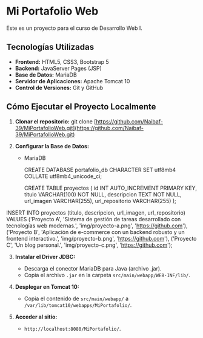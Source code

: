# Mi Portafolio Web

Este es un proyecto para el curso de Desarrollo Web I.

## Tecnologías Utilizadas

* **Frontend:** HTML5, CSS3, Bootstrap 5
* **Backend:** JavaServer Pages (JSP)
* **Base de Datos:** MariaDB
* **Servidor de Aplicaciones:** Apache Tomcat 10
* **Control de Versiones:** Git y GitHub

## Cómo Ejecutar el Proyecto Localmente

1.  **Clonar el repositorio:**
    git clone [https://github.com/Naibaf-39/MiPortafolioWeb.git](https://github.com/Naibaf-39/MiPortafolioWeb.git)

2.  **Configurar la Base de Datos:**
    * MariaDB
        
      CREATE DATABASE portafolio_db CHARACTER SET utf8mb4 COLLATE utf8mb4_unicode_ci;
      
      CREATE TABLE proyectos (
    id INT AUTO_INCREMENT PRIMARY KEY,
    titulo VARCHAR(100) NOT NULL,
    descripcion TEXT NOT NULL,
    url_imagen VARCHAR(255),
    url_repositorio VARCHAR(255)
);

INSERT INTO proyectos (titulo, descripcion, url_imagen, url_repositorio) VALUES
('Proyecto A', 'Sistema de gestión de tareas desarrollado con tecnologías web modernas.', 'img/proyecto-a.png', 'https://github.com'),
('Proyecto B', 'Aplicación de e-commerce con un backend robusto y un frontend interactivo.', 'img/proyecto-b.png', 'https://github.com'),
('Proyecto C', 'Un blog personal.', 'img/proyecto-c.png', 'https://github.com');


      
3.  **Instalar el Driver JDBC:**
    * Descarga el conector MariaDB para Java (archivo .jar).
    * Copia el archivo `.jar` en la carpeta `src/main/webapp/WEB-INF/lib/`.

4.  **Desplegar en Tomcat 10:**
    * Copia el contenido de `src/main/webapp/` a `/var/lib/tomcat10/webapps/MiPortafolio/`.

5.  **Acceder al sitio:**
    * `http://localhost:8080/MiPortafolio/`.

